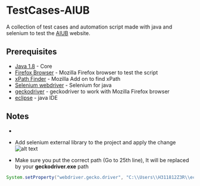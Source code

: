 # TestCases-AIUB
A collection of test cases and automation script made with java and selenium to test the [AIUB](https://www.aiub.edu) website.


## Prerequisites
* [Java 1.8](https://www.java.com/en/download/) - Core 
* [Firefox Browser](https://www.mozilla.org/en-US/firefox/download/) - Mozilla Firefox browser to test the script
* [xPath Finder](https://addons.mozilla.org/en-US/firefox/addon/xpath_finder/) - Mozilla Add on to find xPath
* [Selenium webdriver](https://bit.ly/2zm3ZzF) - Selenium for java
* [geckodriver](https://github.com/mozilla/geckodriver/releases) - geckodriver to work with Mozilla Firefox browser
* [eclipse](https://www.eclipse.org/downloads/download.php?file=/technology/epp/downloads/release/2019-06/R/eclipse-cpp-2019-06-R-win32-x86_64.zip) - java IDE

## Notes
*
* Add selenium external library to the project and apply the change
![alt text](https://github.com/ahmedshahriar/TestCases-AIUB/blob/master/screenshots/selenium_lib.png "selenium ext library")

* Make sure you put the correct path (Go to 25th line), It will be replaced by your **geckodriver.exe** path

```java
System.setProperty("webdriver.gecko.driver", "C:\\Users\\H311812Z3R\\eclipse-workspace\\Test\\lib\\geckodriver\\geckodriver.exe");
```
